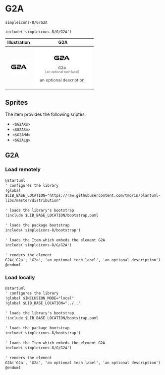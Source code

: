 # G2A


```text
simpleicons-8/G/G2A
```

```text
include('simpleicons-8/G/G2A')
```



| Illustration | G2A |
| :---: | :---: |
| ![illustration for Illustration](../../simpleicons-8/G/G2A.png) | ![illustration for G2A](../../simpleicons-8/G/G2A.Local.png) |



## Sprites
The item provides the following sriptes:

- `<$G2AXs>`
- `<$G2ASm>`
- `<$G2AMd>`
- `<$G2ALg>`





## G2A

### Load remotely
```plantuml
@startuml
' configures the library
!global $LIB_BASE_LOCATION="https://raw.githubusercontent.com/tmorin/plantuml-libs/master/distribution"

' loads the library's bootstrap
!include $LIB_BASE_LOCATION/bootstrap.puml

' loads the package bootstrap
include('simpleicons-8/bootstrap')

' loads the Item which embeds the element G2A
include('simpleicons-8/G/G2A')

' renders the element
G2A('G2a', 'G2a', 'an optional tech label', 'an optional description')
@enduml
```

### Load locally
```plantuml
@startuml
' configures the library
!global $INCLUSION_MODE="local"
!global $LIB_BASE_LOCATION="../.."

' loads the library's bootstrap
!include $LIB_BASE_LOCATION/bootstrap.puml

' loads the package bootstrap
include('simpleicons-8/bootstrap')

' loads the Item which embeds the element G2A
include('simpleicons-8/G/G2A')

' renders the element
G2A('G2a', 'G2a', 'an optional tech label', 'an optional description')
@enduml
```

